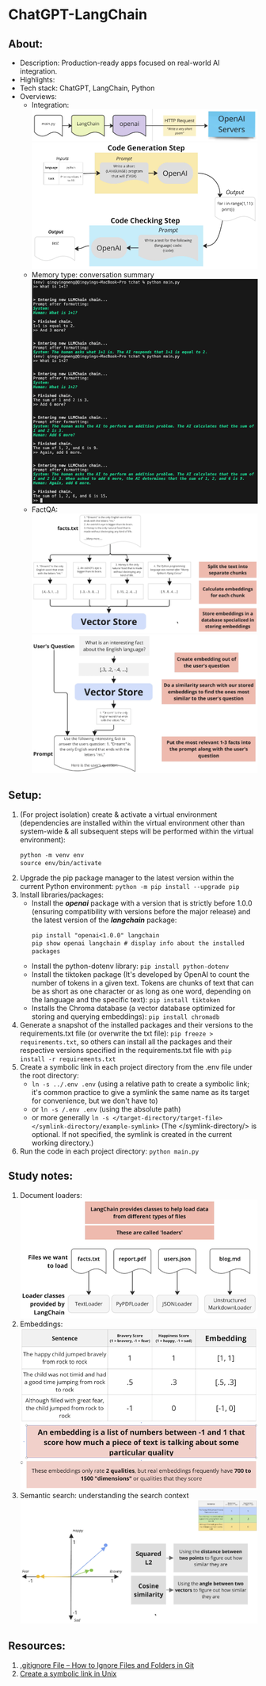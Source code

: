 # ChatGPT-LangChain

## About:

- Description: Production-ready apps focused on real-world AI integration.
- Highlights:
- Tech stack: ChatGPT, LangChain, Python
- Overviews:
  - Integration:
    ![programming workflow](images/programming-workflow.png)
    ![connecting chains (the output from Chain A serves as the input for Chain B)](/images/connecting-chains.png)
  - Memory type: conversation summary
    ![conversation summary memory with verbose=True](images/conversation-summary.png)
  - FactQA:
    ![embedding flow](images/embedding-flow.png)
    ![factQA](images/fact-QA.png)

## Setup:

1. (For project isolation) create & activate a virtual environment (dependencies are installed within the virtual environment other than system-wide & all subsequent steps will be performed within the virtual environment):
   ```
   python -m venv env
   source env/bin/activate
   ```
2. Upgrade the pip package manager to the latest version within the current Python environment: `python -m pip install --upgrade pip`
3. Install libraries/packages:
   - Install the **_openai_** package with a version that is strictly before 1.0.0 (ensuring compatibility with versions before the major release) and the latest version of the **_langchain_** package:
     ```
     pip install "openai<1.0.0" langchain
     pip show openai langchain # display info about the installed packages
     ```
   - Install the python-dotenv library: `pip install python-dotenv`
   - Install the tiktoken package (It's developed by OpenAI to count the number of tokens in a given text. Tokens are chunks of text that can be as short as one character or as long as one word, depending on the language and the specific text): `pip install tiktoken`
   - Installs the Chroma database (a vector database optimized for storing and querying embeddings): `pip install chromadb`
4. Generate a snapshot of the installed packages and their versions to the requirements.txt file (or overwrite the txt file): `pip freeze > requirements.txt`, so others can install all the packages and their respective versions specified in the requirements.txt file with `pip install -r requirements.txt`
5. Create a symbolic link in each project directory from the .env file under the root directory:
   - `ln -s ../.env .env` (using a relative path to create a symbolic link; it's common practice to give a symlink the same name as its target for convenience, but we don't have to)
   - or `ln -s /.env .env` (using the absolute path)
   - or more generally `ln -s </target-directory/target-file> </symlink-directory/example-symlink>` (The </symlink-directory/> is optional. If not specified, the symlink is created in the current working directory.)
6. Run the code in each project directory: `python main.py`

## Study notes:

1. Document loaders: ![loading files with document loaders](images/document-loaders.png)
2. Embeddings: ![embeddings](images/embeddings.png)
3. Semantic search: understanding the search context
   ![semantic search](images/semantic-search.png)

## Resources:

1. [.gitignore File – How to Ignore Files and Folders in Git](https://www.freecodecamp.org/news/gitignore-file-how-to-ignore-files-and-folders-in-git/)
2. [Create a symbolic link in Unix](https://kb.iu.edu/d/abbe)
